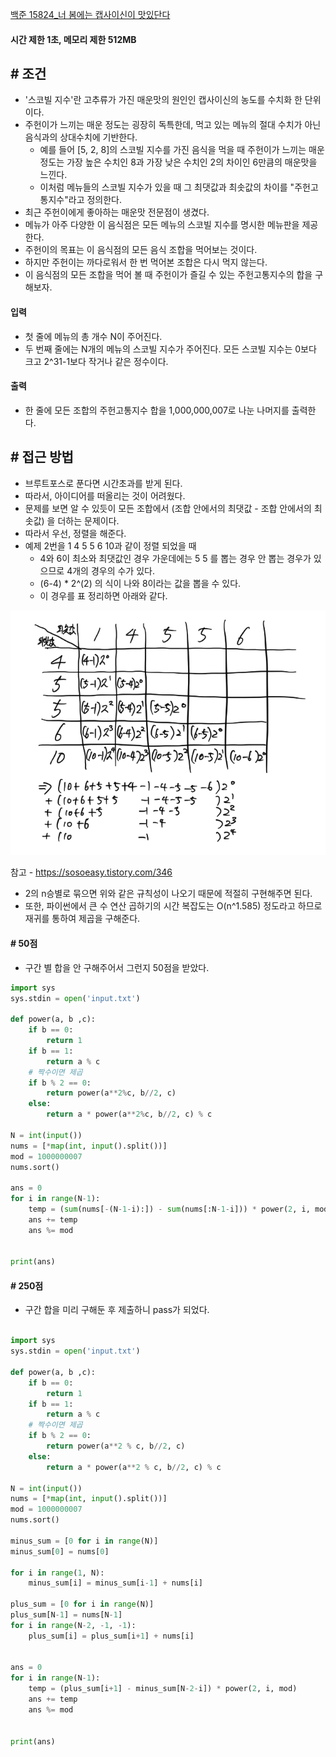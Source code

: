 
[백준 15824_너 봄에는 캡사이신이 맛있단다](https://www.acmicpc.net/problem/15824)


#### **시간 제한 1초, 메모리 제한 512MB**

## **# 조건**

- '스코빌 지수'란 고추류가 가진 매운맛의 원인인 캡사이신의 농도를 수치화 한 단위이다. 
- 주헌이가 느끼는 매운 정도는 굉장히 독특한데, 먹고 있는 메뉴의 절대 수치가 아닌 음식과의 상대수치에 기반한다. 
	- 예를 들어 [5, 2, 8]의 스코빌 지수를 가진 음식을 먹을 때 주헌이가 느끼는 매운 정도는 가장 높은 수치인 8과 가장 낮은 수치인 2의 차이인 6만큼의 매운맛을 느낀다. 
	- 이처럼 메뉴들의 스코빌 지수가 있을 때 그 최댓값과 최솟값의 차이를 "주헌고통지수"라고 정의한다.
- 최근 주헌이에게 좋아하는 매운맛 전문점이 생겼다. 
- 메뉴가 아주 다양한 이 음식점은 모든 메뉴의 스코빌 지수를 명시한 메뉴판을 제공한다. 
- 주헌이의 목표는 이 음식점의 모든 음식 조합을 먹어보는 것이다. 
- 하지만 주헌이는 까다로워서 한 번 먹어본 조합은 다시 먹지 않는다.
- 이 음식점의 모든 조합을 먹어 볼 때 주헌이가 즐길 수 있는 주헌고통지수의 합을 구해보자.



#### **입력**
- 첫 줄에 메뉴의 총 개수 N이 주어진다.
- 두 번째 줄에는 N개의 메뉴의 스코빌 지수가 주어진다. 모든 스코빌 지수는 0보다 크고 2^31-1보다 작거나 같은 정수이다.


#### **출력**
- 한 줄에 모든 조합의 주헌고통지수 합을 1,000,000,007로 나눈 나머지를 출력한다.


## **# 접근 방법**

- 브루트포스로 푼다면 시간초과를 받게 된다.
- 따라서, 아이디어를 떠올리는 것이 어려웠다.
- 문제를 보면 알 수 있듯이 모든 조합에서 (조합 안에서의 최댓값 - 조합 안에서의 최솟값) 을 더하는 문제이다.
- 따라서 우선, 정렬을 해준다.
- 예제 2번을 1 4 5 5 6 10과 같이 정렬 되었을 때
	- 4와 6이 최소와 최댓값인 경우 가운데에는 5 5 를 뽑는 경우 안 뽑는 경우가 있으므로 4개의 경우의 수가 있다.
	- (6-4) * 2^(2) 의 식이 나와 8이라는 값을 뽑을 수 있다.
	- 이 경우를 표 정리하면 아래와 같다.

![](Algorithm/baekjoon/assets/Pasted%20image%2020230627165557.png)

참고 - https://sosoeasy.tistory.com/346

- 2의 n승별로 묶으면 위와 같은 규칙성이 나오기 때문에 적절히 구현해주면 된다.
- 또한, 파이썬에서 큰 수 연산 곱하기의 시간 복잡도는 O(n^1.585) 정도라고 하므로 재귀를 통하여 제곱을 구해준다.

#### # **50점**
- 구간 별 합을 안 구해주어서 그런지 50점을 받았다.

```python 
import sys  
sys.stdin = open('input.txt')  
  
def power(a, b ,c):  
    if b == 0:  
        return 1  
    if b == 1:  
        return a % c  
    # 짝수이면 제곱  
    if b % 2 == 0:  
        return power(a**2%c, b//2, c)  
    else:  
        return a * power(a**2%c, b//2, c) % c  
  
N = int(input())  
nums = [*map(int, input().split())]  
mod = 1000000007  
nums.sort()  
  
ans = 0  
for i in range(N-1):  
    temp = (sum(nums[-(N-1-i):]) - sum(nums[:N-1-i])) * power(2, i, mod)  
    ans += temp  
    ans %= mod  
  
  
print(ans)
```



#### **# 250점**

- 구간 합을 미리 구해둔 후 제출하니 pass가 되었다.


```python

import sys  
sys.stdin = open('input.txt')  
  
def power(a, b ,c):  
    if b == 0:  
        return 1  
    if b == 1:  
        return a % c  
    # 짝수이면 제곱  
    if b % 2 == 0:  
        return power(a**2 % c, b//2, c)  
    else:  
        return a * power(a**2 % c, b//2, c) % c  
  
N = int(input())  
nums = [*map(int, input().split())]  
mod = 1000000007  
nums.sort()  
  
minus_sum = [0 for i in range(N)]  
minus_sum[0] = nums[0]  
  
for i in range(1, N):  
    minus_sum[i] = minus_sum[i-1] + nums[i]  
  
plus_sum = [0 for i in range(N)]  
plus_sum[N-1] = nums[N-1]  
for i in range(N-2, -1, -1):  
    plus_sum[i] = plus_sum[i+1] + nums[i]  
  
  
ans = 0  
for i in range(N-1):  
    temp = (plus_sum[i+1] - minus_sum[N-2-i]) * power(2, i, mod)  
    ans += temp  
    ans %= mod  
  
  
print(ans)
```